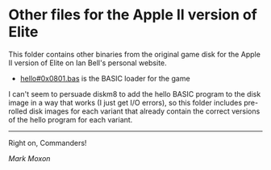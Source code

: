 # Other files for the Apple II version of Elite

This folder contains other binaries from the original game disk for the Apple II version of Elite on Ian Bell's personal website.

* [hello#0x0801.bas](hello#0x0801.bas) is the BASIC loader for the game

I can't seem to persuade diskm8 to add the hello BASIC program to the disk image in a way that works (I just get I/O errors), so this folder includes pre-rolled disk images for each variant that already contain the correct versions of the hello program for each variant.

---

Right on, Commanders!

_Mark Moxon_